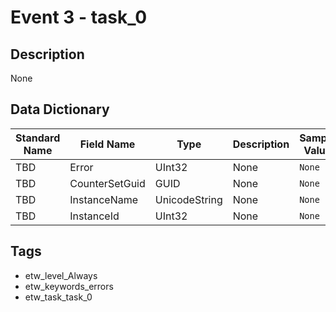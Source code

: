 # Event 3 - task_0

## Description
None

## Data Dictionary
|Standard Name|Field Name|Type|Description|Sample Value|
|---|---|---|---|---|
|TBD|Error|UInt32|None|`None`|
|TBD|CounterSetGuid|GUID|None|`None`|
|TBD|InstanceName|UnicodeString|None|`None`|
|TBD|InstanceId|UInt32|None|`None`|

## Tags
* etw_level_Always
* etw_keywords_errors
* etw_task_task_0